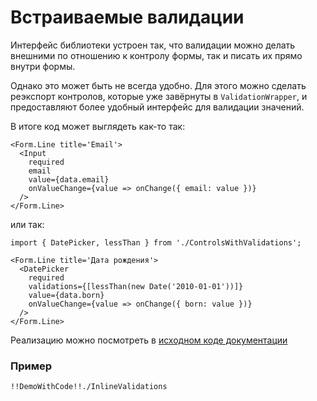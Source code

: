 # Встраиваемые валидации

Интерфейс библиотеки устроен так, что валидации можно делать внешними по отношению к контролу формы, так и писать их прямо внутри формы.

Однако это может быть не всегда удобно.
Для этого можно сделать реэкспорт контролов, которые уже завёрнуты в `ValidationWrapper`, и предоставляют более удобный интерфейс для валидации значений.

В итоге код может выглядеть как-то так:

    <Form.Line title='Email'>
      <Input
        required
        email
        value={data.email}
        onValueChange={value => onChange({ email: value })}
      />
    </Form.Line>

или так:

    import { DatePicker, lessThan } from './ControlsWithValidations';

    <Form.Line title='Дата рождения'>
      <DatePicker
        required
        validations={[lessThan(new Date('2010-01-01'))]}
        value={data.born}
        onValueChange={value => onChange({ born: value })}
      />
    </Form.Line>

Реализацию можно посмотреть в [исходном коде документации](https://github.com/skbkontur/retail-ui/tree/master/packages/react-ui-validations/docs/Concepts/InlineValidations)

### Пример

    !!DemoWithCode!!./InlineValidations
